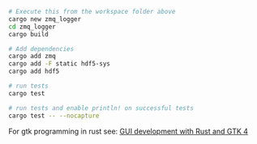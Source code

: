 ```bash
# Execute this from the workspace folder above
cargo new zmq_logger
cd zmq_logger
cargo build

# Add dependencies
cargo add zmq
cargo add -F static hdf5-sys
cargo add hdf5

# run tests
cargo test

# run tests and enable println! on successful tests
cargo test -- --nocapture
```

For gtk programming in rust see: [GUI development with Rust and GTK 4](https://gtk-rs.org/gtk4-rs/stable/latest/book/introduction.html)